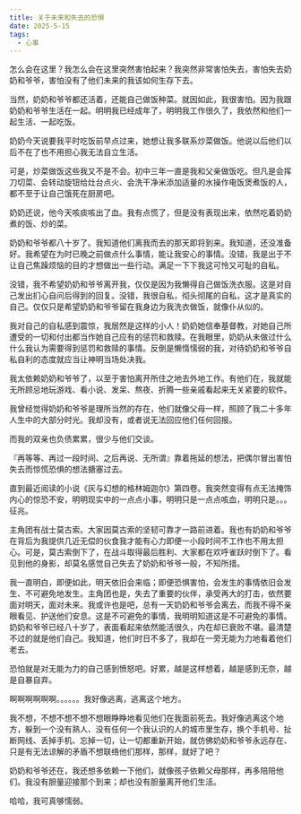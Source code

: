 ```yaml
---
title: 关于未来和失去的恐惧
date: 2025-5-15
tags:
  - 心事
---
```


怎么会在这里？我怎么会在这里突然害怕起来？我突然非常害怕失去，害怕失去奶奶和爷爷，害怕没有了他们未来的我该如何生存下去。

当然，奶奶和爷爷都还活着，还能自己做饭种菜。就因如此，我很害怕。因为我跟奶奶和爷爷生活在一起。明明我已经成年了，明明我工作很久了，我依然和他们一起生活、一起吃饭。

奶奶今天说要我平时吃饭前早点过来，她想让我多联系炒菜做饭。他说以后他们以后不在了也不用担心我无法自立生活。

可是，炒菜做饭这些我又不是不会。初中三年一直是我和父亲做饭吃。但凡是会挥刀切菜、会转动旋钮给灶台点火、会洗干净米添加适量的水操作电饭煲煮饭的人，都不至于让自己饿死在厨房吧。

奶奶还说，他今天咳痰咳出了血。我有点慌了，但是没有表现出来，依然吃着奶奶煮的饭、炒的菜。

奶奶和爷爷都八十岁了。我知道他们离我而去的那天即将到来。我知道，还没准备好。我希望在为时已晚之前做点什么事情，能让我安心的事情。没错，我是出于不让自己焦躁烦恼的目的才想做出一些行动。满足一下下我这可怜又可耻的自私。

没错，我不希望奶奶和爷爷离开我，仅仅是因为我懒得自己做饭洗衣服。这是对自己发出扪心自问后得到的回复。没错，我很自私，彻头彻尾的自私，这才是真实的自己。仅仅只是希望奶奶和爷爷留在我身边为我洗衣做饭，就像仆从似的。

我对自己的自私感到震惊，我居然是这样的小人！奶奶她信奉基督教，对她自己所遭受的一切和付出都当作她自己应有的惩罚和救赎。在我眼里，奶奶从未做过什么什么我认为需要得到惩罚和救赎的事情。反倒是懒惰懦弱的我，对待奶奶和爷爷自私自利的态度就应当让神明当场处决我。

我太依赖奶奶和爷爷了，以至于害怕离开所住之地去外地工作。有他们在，我就能无所顾忌地玩游戏、看小说、发呆、熬夜、折腾一些亲戚看起来无关紧要的软件。

我曾经觉得奶奶和爷爷是理所当然的存在，他们就像父母一样，照顾了我二十多年人生中的大部分时光。我却没有，或者说无法回应他们任何回报。

而我的双亲也负债累累，很少与他们交谈。

『再等等、再过一段时间、之后再说、无所谓』靠着拖延的想法，把偶尔冒出害怕失去而惊慌恐惧的想法搪塞过去。

直到最近阅读的小说《灰与幻想的格林姆迦尔》第四卷。我突然变得有点无法掩饰内心的惊恐不安，明明现实中的一点点小事，明明只是一点点咳血，明明只是。。。征兆。

主角团有战士莫古索。大家因莫古索的坚韧可靠才一路前进着。我也有奶奶和爷爷在背后为我提供几近无偿的伙食我才能有心力即便一小段时间不工作也不用太担心。可是，莫古索倒下了，在战斗取得最后胜利、大家都在欢呼雀跃时倒下了。看见到他的身影，却莫名感觉自己失去了奶奶和爷爷一般，不知所措。

我一直明白，即便如此，明天依旧会来临；即便恐惧害怕，会发生的事情依旧会发生、不可避免地发生。主角团也是，失去了重要的伙伴，承受再大的打击，依然要面对明天，面对未来。我或许也是吧，总有一天奶奶和爷爷会离去，而我不得不亲眼看见、护送他们安息。这是不可避免的事情，我明明知道这是不可避免的事情。奶奶和爷爷已经八十岁了，表面看起来依然能活很久，内在却已衰败不堪。最清楚不过的就是他们自己。我知道，他们时日不多了，我却在一旁无能为力地看着他们老去。

恐怕就是对无能为力的自己感到愤怒吧。好累，越是这样想着，越是感到无奈，越是自暴自弃。

啊啊啊啊啊啊。。。。。。我好像逃离，逃离这个地方。

我不想，不想不想不想不想眼睁睁地看见他们在我面前死去。我好像逃离这个地方，躲到一个没有熟人、没有任何一个我认识的人的城市里生存，换个手机号、扯断网线、丢掉手机、忘掉一切，让一切都重新开始，就仿佛奶奶和爷爷永远存在、只是有无法谅解的矛盾不想联络他们那样，那样，就好了吧？

奶奶和爷爷还在，我还想多依赖一下他们，就像孩子依赖父母那样，再多陪陪他们。我没有胆量迎接那个到来；却也没有胆量离开他们生活。

哈哈，我可真够懦弱。
